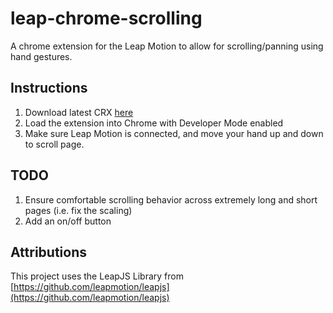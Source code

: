 # leap-chrome-scrolling

A chrome extension for the Leap Motion to allow for scrolling/panning using hand gestures.

## Instructions

1. Download latest CRX [here](https://cdn.rawgit.com/ja5087/leap-chrome-scrolling/master/latest/leap-chrome-scrolling.crx)
2. Load the extension into Chrome with Developer Mode enabled
3. Make sure Leap Motion is connected, and move your hand up and down to scroll page.

## TODO

1. Ensure comfortable scrolling behavior across extremely long and short pages (i.e. fix the scaling)
2. Add an on/off button

## Attributions

This project uses the LeapJS Library from [https://github.com/leapmotion/leapjs](https://github.com/leapmotion/leapjs)